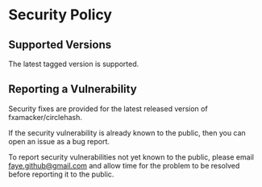 # Security Policy

## Supported Versions

The latest tagged version is supported.

## Reporting a Vulnerability

Security fixes are provided for the latest released version of fxamacker/circlehash.

If the security vulnerability is already known to the public, then you can open an issue as a bug report.

To report security vulnerabilities not yet known to the public, please email faye.github@gmail.com and allow time for the problem to be resolved before reporting it to the public.
